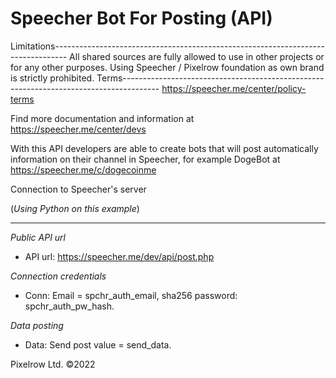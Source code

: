 # Speecher Bot For Posting (API)
Limitations---------------------------------------------------------------------------------
All shared sources are fully allowed to use in other projects or for any other purposes. Using Speecher / Pixelrow foundation as own brand is strictly prohibited.
Terms---------------------------------------------------------------------------------------
https://speecher.me/center/policy-terms

Find more documentation and information at https://speecher.me/center/devs

With this API developers are able to create bots that will post automatically information on their channel in Speecher, for example DogeBot at https://speecher.me/c/dogecoinme

Connection to Speecher's server

(*Using Python on this example*)
_____________________________________________________________________________________________________________

*Public API url*
- API url: https://speecher.me/dev/api/post.php

*Connection credentials*
- Conn: Email = spchr_auth_email, sha256 password: spchr_auth_pw_hash.

*Data posting*
- Data: Send post value = send_data.



Pixelrow Ltd. ©2022
